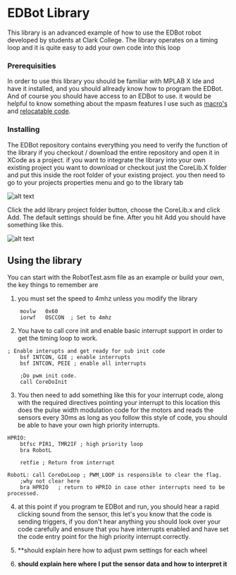 # EDBot Library

This library is an advanced example of how to use the EDBot robot developed by students at Clark College. The library operates on a timing loop and it is quite easy to add your own code into this loop

### Prerequisities

In order to use this library you should be familiar with MPLAB X Ide and have it installed, and you should allready know how to program the EDBot.
And of course you should have access to an EDBot to use.
it would be helpful to know something about the mpasm features I use such as [macro's](docs/macros.md) and [relocatable code](docs/code.md).

### Installing

The EDBot repository contains everything you need to verify the function of the library if you checkout / download the entire repository and open it in XCode as a project.
if you want to integrate the library into your own existing project you want to download or checkout just the CoreLib.X folder and put this inside the root folder of your existing project.
you then need to go to your projects properties menu and go to the library tab

![alt text](https://github.com/PersonalTransport/EDbot/blob/master/img/install_01.png "Library Settings")

Click the add library project folder button, choose the CoreLib.x and click Add. The default settings should be fine. After you hit Add you should have something like this.

![alt text](https://github.com/PersonalTransport/EDbot/blob/master/img/install_02.png "Library Settings")


## Using the library

You can start with the RobotTest.asm file as an example or build your own, the key things to remember are
1. you must set the speed to 4mhz unless you modify the library
```assembly
	movlw   0x60	
	iorwf   OSCCON	; Set to 4mhz
```
2. You have to call core init and enable basic interrupt support in order to get the timing loop to work.
```assembly
; Enable interupts and get ready for sub init code
	bsf INTCON, GIE ; enable interrupts
	bsf INTCON, PEIE ; enable all interrupts
    
	;Do pwm init code.
	call CoreDoInit
```
3. You then need to add something like this for your interrupt code, along with the required directives pointing your interrupt to this location this does the pulse width modulation code for the motors and reads the sensors every 30ms as long as you follow this style of code, you should be able to have your own high priority interrupts.
```assembly
HPRIO:
	btfsc PIR1, TMR2IF ; high priority loop
	bra RobotL
   
	retfie ; Return from interrupt

RobotL: call CoreDoLoop ; PWM_LOOP is responsible to clear the flag.
	;why not clear here
	bra HPRIO	; return to HPRIO in case other interrupts need to be processed.
```

4. at this point if you program te EDBot and run, you should hear a rapid clicking sound from the sensor, this let's you know that the code is sending triggers, if you don't hear anything you should look over your code carefully and ensure that you have interrupts enabled and have set the code entry point for the high priority interrupt correctly.

5. **should explain here how to adjust pwm settings for each wheel
6. **should explain here where I put the sensor data and how to interpret it**





